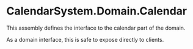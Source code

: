 ﻿# CalendarSystem.Domain.Calendar

This assembly defines the interface to the calendar part of the domain.

As a domain interface, this is safe to expose directly to clients.